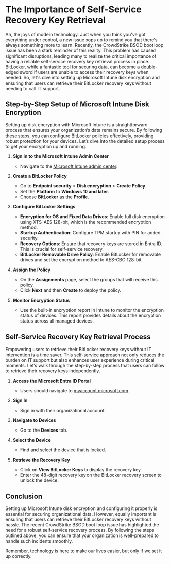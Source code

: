 # The Importance of Self-Service Recovery Key Retrieval

Ah, the joys of modern technology. Just when you think you've got everything under control, a new issue pops up to remind you that there's always something more to learn. Recently, the CrowdStrike BSOD boot loop issue has been a stark reminder of this reality. This problem has caused significant disruptions, leading many to realize the critical importance of having a reliable self-service recovery key retrieval process in place. BitLocker, while a fantastic tool for securing data, can become a double-edged sword if users are unable to access their recovery keys when needed. So, let's dive into setting up Microsoft Intune disk encryption and ensuring that users can retrieve their BitLocker recovery keys without needing to call IT support.

## Step-by-Step Setup of Microsoft Intune Disk Encryption

Setting up disk encryption with Microsoft Intune is a straightforward process that ensures your organization’s data remains secure. By following these steps, you can configure BitLocker policies effectively, providing robust protection for your devices. Let’s dive into the detailed setup process to get your encryption up and running.

1. **Sign in to the Microsoft Intune Admin Center**

   - Navigate to the [Microsoft Intune admin center](https://endpoint.microsoft.com).

2. **Create a BitLocker Policy**

   - Go to **Endpoint security** > **Disk encryption** > **Create Policy**.
   - Set the **Platform** to **Windows 10 and later**.
   - Choose **BitLocker** as the **Profile**.

3. **Configure BitLocker Settings**

   - **Encryption for OS and Fixed Data Drives**: Enable full disk encryption using XTS-AES 128-bit, which is the recommended encryption method.
   - **Startup Authentication**: Configure TPM startup with PIN for added security.
   - **Recovery Options**: Ensure that recovery keys are stored in Entra ID. This is crucial for self-service recovery.
   - **BitLocker Removable Drive Policy**: Enable BitLocker for removable drives and set the encryption method to AES-CBC 128-bit.

4. **Assign the Policy**

   - On the **Assignments** page, select the groups that will receive this policy.
   - Click **Next** and then **Create** to deploy the policy.

5. **Monitor Encryption Status**

   - Use the built-in encryption report in Intune to monitor the encryption status of devices. This report provides details about the encryption status across all managed devices.

## Self-Service Recovery Key Retrieval Process

Empowering users to retrieve their BitLocker recovery keys without IT intervention is a time saver. This self-service approach not only reduces the burden on IT support but also enhances user experience during critical moments. Let’s walk through the step-by-step process that users can follow to retrieve their recovery keys independently.

1. **Access the Microsoft Entra ID Portal**

   - Users should navigate to [myaccount.microsoft.com](https://myaccount.microsoft.com).

2. **Sign In**

   - Sign in with their organizational account.

3. **Navigate to Devices**

   - Go to the **Devices** tab.

4. **Select the Device**

   - Find and select the device that is locked.

5. **Retrieve the Recovery Key**

   - Click on **View BitLocker Keys** to display the recovery key.
   - Enter the 48-digit recovery key on the BitLocker recovery screen to unlock the device.

## Conclusion

Setting up Microsoft Intune disk encryption and configuring it properly is essential for securing organizational data. However, equally important is ensuring that users can retrieve their BitLocker recovery keys without hassle. The recent CrowdStrike BSOD boot loop issue has highlighted the need for a robust self-service recovery process. By following the steps outlined above, you can ensure that your organization is well-prepared to handle such incidents smoothly. 

Remember, technology is here to make our lives easier, but only if we set it up correctly.